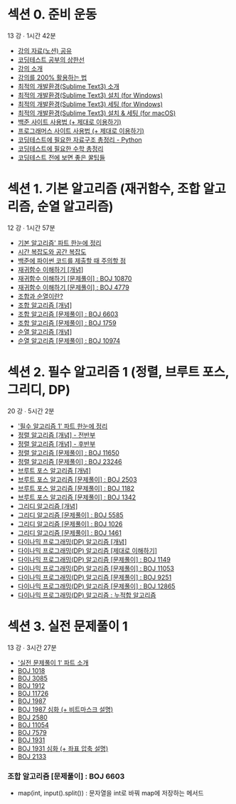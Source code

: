 # 섹션 0. 준비 운동

13
강 ∙ 1시간 42분

- [강의 자료(노션) 공유](#강의-자료-노션-공유)
- [코딩테스트 공부의 상한선](#코딩테스트-공부의-상한선)
- [강의 소개](#강의-소개)
- [강의를 200% 활용하는 법](#강의를-200-활용하는-법)
- [최적의 개발환경(Sublime Text3) 소개](#최적의-개발환경sublime-text3-소개)
- [최적의 개발환경(Sublime Text3) 설치 (for Windows)](#최적의-개발환경sublime-text3-설치-for-windows)
- [최적의 개발환경(Sublime Text3) 세팅 (for Windows)](#최적의-개발환경sublime-text3-세팅-for-windows)
- [최적의 개발환경(Sublime Text3) 설치 & 세팅 (for macOS)](#최적의-개발환경sublime-text3-설치--세팅-for-macos)
- [백준 사이트 사용법 (+ 제대로 이용하기)](#백준-사이트-사용법-제대로-이용하기)
- [프로그래머스 사이트 사용법 (+ 제대로 이용하기)](#프로그래머스-사이트-사용법-제대로-이용하기)
- [코딩테스트에 필요한 자료구조 총정리 - Python](#코딩테스트에-필요한-자료구조-총정리---python)
- [코딩테스트에 필요한 수학 총정리](#코딩테스트에-필요한-수학-총정리)
- [코딩테스트 전에 보면 좋은 꿀팁들](#코딩테스트-전에-보면-좋은-꿀팁들)

# 섹션 1. 기본 알고리즘 (재귀함수, 조합 알고리즘, 순열 알고리즘)

12
강 ∙ 1시간 57분

- [기본 알고리즘' 파트 한눈에 정리](#기본-알고리즘-파트-한눈에-정리)
- [시간 복잡도와 공간 복잡도](#시간-복잡도와-공간-복잡도)
- [백준에 파이썬 코드를 제출할 때 주의할 점](#백준에-파이썬-코드를-제출할-때-주의할-점)
- [재귀함수 이해하기 [개념]](#재귀함수-이해하기-개념)
- [재귀함수 이해하기 [문제풀이] : BOJ 10870](#재귀함수-이해하기-문제풀이--boj-10870)
- [재귀함수 이해하기 [문제풀이] : BOJ 4779](#재귀함수-이해하기-문제풀이--boj-4779)
- [조합과 순열이란?](#조합과-순열이란)
- [조합 알고리즘 [개념]](#조합-알고리즘-개념)
- [조합 알고리즘 [문제풀이] : BOJ 6603](#조합-알고리즘-문제풀이--boj-6603)
- [조합 알고리즘 [문제풀이] : BOJ 1759](#조합-알고리즘-문제풀이--boj-1759)
- [순열 알고리즘 [개념]](#순열-알고리즘-개념)
- [순열 알고리즘 [문제풀이] : BOJ 10974](#순열-알고리즘-문제풀이--boj-10974)

# 섹션 2. 필수 알고리즘 1 (정렬, 브루트 포스, 그리디, DP)

20
강 ∙ 5시간 2분

- ['필수 알고리즘 1' 파트 한눈에 정리](#필수-알고리즘-1-파트-한눈에-정리)
- [정렬 알고리즘 [개념] - 전반부](#정렬-알고리즘-개념---전반부)
- [정렬 알고리즘 [개념] - 후반부](#정렬-알고리즘-개념---후반부)
- [정렬 알고리즘 [문제풀이] : BOJ 11650](#정렬-알고리즘-문제풀이--boj-11650)
- [정렬 알고리즘 [문제풀이] : BOJ 23246](#정렬-알고리즘-문제풀이--boj-23246)
- [브루트 포스 알고리즘 [개념]](#브루트-포스-알고리즘-개념)
- [브루트 포스 알고리즘 [문제풀이] : BOJ 2503](#브루트-포스-알고리즘-문제풀이--boj-2503)
- [브루트 포스 알고리즘 [문제풀이] : BOJ 1182](#브루트-포스-알고리즘-문제풀이--boj-1182)
- [브루트 포스 알고리즘 [문제풀이] : BOJ 1342](#브루트-포스-알고리즘-문제풀이--boj-1342)
- [그리디 알고리즘 [개념]](#그리디-알고리즘-개념)
- [그리디 알고리즘 [문제풀이] : BOJ 5585](#그리디-알고리즘-문제풀이--boj-5585)
- [그리디 알고리즘 [문제풀이] : BOJ 1026](#그리디-알고리즘-문제풀이--boj-1026)
- [그리디 알고리즘 [문제풀이] : BOJ 1461](#그리디-알고리즘-문제풀이--boj-1461)
- [다이나믹 프로그래밍(DP) 알고리즘 [개념]](#다이나믹-프로그래밍dp-알고리즘-개념)
- [다이나믹 프로그래밍(DP) 알고리즘 [제대로 이해하기]](#다이나믹-프로그래밍dp-알고리즘-제대로-이해하기)
- [다이나믹 프로그래밍(DP) 알고리즘 [문제풀이] : BOJ 1149](#다이나믹-프로그래밍dp-알고리즘-문제풀이--boj-1149)
- [다이나믹 프로그래밍(DP) 알고리즘 [문제풀이] : BOJ 11053](#다이나믹-프로그래밍dp-알고리즘-문제풀이--boj-11053)
- [다이나믹 프로그래밍(DP) 알고리즘 [문제풀이] : BOJ 9251](#다이나믹-프로그래밍dp-알고리즘-문제풀이--boj-9251)
- [다이나믹 프로그래밍(DP) 알고리즘 [문제풀이] : BOJ 12865](#다이나믹-프로그래밍dp-알고리즘-문제풀이--boj-12865)
- [다이나믹 프로그래밍(DP) 알고리즘 : 누적합 알고리즘](#다이나믹-프로그래밍dp-알고리즘--누적합-알고리즘)

# 섹션 3. 실전 문제풀이 1

13
강 ∙ 3시간 27분

- ['실전 문제풀이 1' 파트 소개](#실전-문제풀이-1-파트-소개)
- [BOJ 1018](#boj-1018)
- [BOJ 3085](#boj-3085)
- [BOJ 1912](#boj-1912)
- [BOJ 11726](#boj-11726)
- [BOJ 1987](#boj-1987)
- [BOJ 1987 심화 (+ 비트마스크 설명)](#boj-1987-심화--비트마스크-설명)
- [BOJ 2580](#boj-2580)
- [BOJ 11054](#boj-11054)
- [BOJ 7579](#boj-7579)
- [BOJ 1931](#boj-1931)
- [BOJ 1931 심화 (+ 좌표 압축 설명)](#boj-1931-심화--좌표-압축-설명)
- [BOJ 2133](#boj-2133)

### 조합 알고리즘 [문제풀이] : BOJ 6603

- map(int, input().split()) : 문자열을 int로 바꿔 map에 저장하는 메서드
